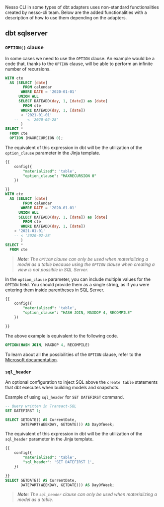 Nesso CLI in some types of dbt adapters uses non-standard functionalities created by nesso-cli team. Below are the added functionalities with a description of how to use them depending on the adapters.

## dbt sqlserver

### `OPTION()` clause

In some cases we need to use the `OPTION` clause. An example would be a code that, thanks to the `OPTION` clause, will be able to perform an infinite number of recursions. 

```sql
WITH cte
  AS (SELECT [date]
        FROM calendar
       WHERE DATE = '2020-01-01'
      UNION ALL
      SELECT DATEADD(day, 1, [date]) as [date]
        FROM cte
       WHERE DATEADD(day, 1, [date]) 
       < '2021-01-01'
    --    < '2020-02-28'
       )
SELECT *
  FROM cte
  OPTION (MAXRECURSION 0);
```

The equivalent of this expression in dbt will be the utilization of the `option_clause` parameter in the Jinja template.

```sql
{{
    config({
        "materialized": 'table',
        "option_clause": "MAXRECURSION 0"
    })

}}
WITH cte
  AS (SELECT [date]
        FROM calendar
       WHERE DATE = '2020-01-01'
      UNION ALL
      SELECT DATEADD(day, 1, [date]) as [date]
        FROM cte
       WHERE DATEADD(day, 1, [date]) 
    < '2021-01-01'
    -- < '2020-02-28'
       )
SELECT *
  FROM cte
```
>***Note**: The `OPTION` clause can only be used when materializing a model as a table because using the `OPTION` clause when creating a view is not possible in SQL Server.*

In the `option_clause` parameter, you can include multiple values for the `OPTION` field. You should provide them as a single string, as if you were entering them inside parentheses in SQL Server.

```sql
{{
    config({
        "materialized": 'table',
        "option_clause": "HASH JOIN, MAXDOP 4, RECOMPILE"
    })

}}
```
The above example is equivalent to the following code. 
```sql
OPTION(HASH JOIN, MAXDOP 4, RECOMPILE)
```
To learn about all the possibilities of the `OPTION` clause, refer to the [Microsoft documentation](https://learn.microsoft.com/en-us/sql/t-sql/queries/option-clause-transact-sql?view=sql-server-ver16).


### `sql_header`
An optional configuration to inject SQL above the `create table` statements that dbt executes when building models and snapshots.

Example of using `sql_header` for `SET DATEFIRST` command.
```sql
-- Query written in Transact-SQL
SET DATEFIRST 1;

SELECT GETDATE() AS CurrentDate,
       DATEPART(WEEKDAY, GETDATE()) AS DayOfWeek;
```
The equivalent of this expression in dbt will be the utilization of the `sql_header` parameter in the Jinja template.
```sql
{{
    config({
        "materialized": 'table',
        "sql_header": 'SET DATEFIRST 1',
    })

}}
SELECT GETDATE() AS CurrentDate,
       DATEPART(WEEKDAY, GETDATE()) AS DayOfWeek;
```

>***Note**: The `sql_header` clause can only be used when materializing a model as a table.*

